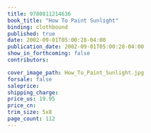 ```yaml
---
title: 9780811214636
book_title: "How To Paint Sunlight"
binding: clothbound
published: true
date: 2002-09-01T05:00:28-04:00
publication_date: 2002-09-01T05:00:28-04:00
show_in_forthcoming: false
contributors:

cover_image_path: How_To_Paint_Sunlight.jpg
forsale: false
saleprice:
shipping_charge:
price_us: 19.95
price_cn:
trim_size: 5x8
page_count: 112
---
```


